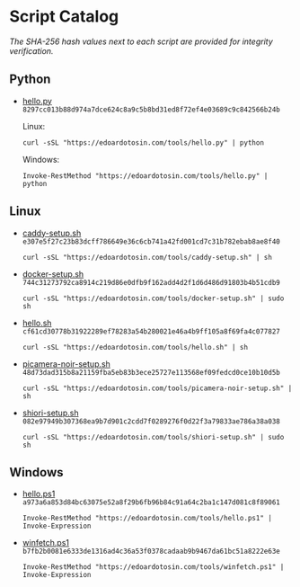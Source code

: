 # Script Catalog

_The SHA-256 hash values next to each script are provided for integrity verification._

## Python

- [hello.py](_script/hello.py) `8297cc013b88d974a7dce624c8a9c5b8bd31ed8f72ef4e03689c9c842566b24b`

  Linux:

  ```
  curl -sSL "https://edoardotosin.com/tools/hello.py" | python
  ```

  Windows:

  ```
  Invoke-RestMethod "https://edoardotosin.com/tools/hello.py" | python
  ```

## Linux

- [caddy-setup.sh](_script/caddy-setup.sh) `e307e5f27c23b83dcff786649e36c6cb741a42fd001cd7c31b782ebab8ae8f40`

  ```
  curl -sSL "https://edoardotosin.com/tools/caddy-setup.sh" | sh
  ```

- [docker-setup.sh](_script/docker-setup.sh) `744c31273792ca8914c219d86e0dfb9f162add4d2f1d6d486d91803b4b51cdb9`

  ```
  curl -sSL "https://edoardotosin.com/tools/docker-setup.sh" | sudo sh
  ```

- [hello.sh](_script/hello.sh) `cf61cd30778b31922289ef78283a54b280021e46a4b9ff105a8f69fa4c077827`

  ```
  curl -sSL "https://edoardotosin.com/tools/hello.sh" | sh
  ```

- [picamera-noir-setup.sh](_script/picamera-noir-setup.sh) `48d73dad315b8a21159fba5eb83b3ece25727e113568ef09fedcd0ce10b10d5b`

  ```
  curl -sSL "https://edoardotosin.com/tools/picamera-noir-setup.sh" | sh
  ```

- [shiori-setup.sh](_script/shiori-setup.sh) `082e97949b307368ea9b7d901c2cdd7f0289276f0d22f3a79833ae786a38a038`

  ```
  curl -sSL "https://edoardotosin.com/tools/shiori-setup.sh" | sudo sh
  ```

## Windows

- [hello.ps1](_script/hello.ps1) `a973a6a853d84bc63075e52a8f29b6fb96b84c91a64c2ba1c147d081c8f89061`

  ```
  Invoke-RestMethod "https://edoardotosin.com/tools/hello.ps1" | Invoke-Expression
  ```

- [winfetch.ps1](_script/winfetch.ps1) `b7fb2b0081e6333de1316ad4c36a53f0378cadaab9b9467da61bc51a8222e63e`

  ```
  Invoke-RestMethod "https://edoardotosin.com/tools/winfetch.ps1" | Invoke-Expression
  ```

